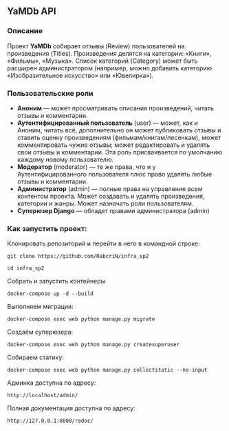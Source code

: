 ## YaMDb API

### Описание
Проект **YaMDb** собирает отзывы (Review) пользователей на произведения (Titles). Произведения делятся на категории: «Книги», «Фильмы», «Музыка». Список категорий (Category) может быть расширен администратором (например, можно добавить категорию «Изобразительное искусство» или «Ювелирка»).

### Пользовательские роли
* **Аноним** — может просматривать описания произведений, читать отзывы и комментарии.
* **Аутентифицированный пользователь** (user) — может, как и Аноним, читать всё, дополнительно он может публиковать отзывы и ставить оценку произведениям (фильмам/книгам/песенкам), может комментировать чужие отзывы; может редактировать и удалять свои отзывы и комментарии. Эта роль присваивается по умолчанию каждому новому пользователю.
* **Модератор** (moderator) — те же права, что и у Аутентифицированного пользователя плюс право удалять любые отзывы и комментарии.
* **Администратор** (admin) — полные права на управление всем контентом проекта. Может создавать и удалять произведения, категории и жанры. Может назначать роли пользователям.
* **Суперюзер Django** — обладет правами администратора (admin)


### Как запустить проект:

Клонировать репозиторий и перейти в него в командной строке:

```
git clone https://github.com/RabcriN/infra_sp2
```

```
cd infra_sp2
```

Cобрать и запустить контейнеры
```
docker-compose up -d --build 
```
Выполняем миграции:
```
docker-compose exec web python manage.py migrate
```
Создаём суперюзера:
```
docker-compose exec web python manage.py createsuperuser
```
Собираем статику:

```
docker-compose exec web python manage.py collectstatic --no-input 
```

Админка доступна по адресу:

```
http://localhost/admin/
```

Полная документация доступна по адресу:

```
http://127.0.0.1:8000/redoc/
```
